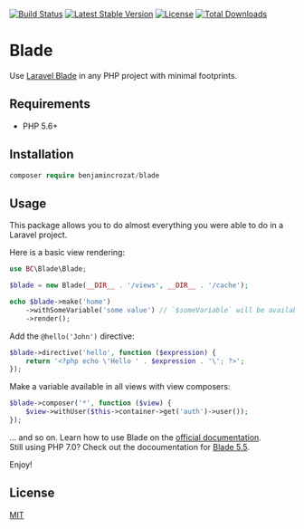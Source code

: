 [![Build Status](https://travis-ci.org/benjamincrozat/blade.svg?branch=master)](https://travis-ci.org/benjamincrozat/blade)
[![Latest Stable Version](https://poser.pugx.org/benjamincrozat/blade/v/stable)](https://packagist.org/packages/benjamincrozat/blade)
[![License](https://poser.pugx.org/benjamincrozat/blade/license)](https://packagist.org/packages/benjamincrozat/blade)
[![Total Downloads](https://poser.pugx.org/benjamincrozat/blade/downloads)](https://packagist.org/packages/benjamincrozat/blade)

# Blade

Use [Laravel Blade](https://laravel.com/docs/blade) in any PHP project with minimal footprints.

## Requirements

- PHP 5.6+

## Installation

```php
composer require benjamincrozat/blade
```

## Usage

This package allows you to do almost everything you were able to do in a Laravel project.

Here is a basic view rendering:

```php
use BC\Blade\Blade;

$blade = new Blade(__DIR__ . '/views', __DIR__ . '/cache');

echo $blade->make('home')
    ->withSomeVariable('some value') // `$someVariable` will be available in your Blade file.
    ->render();
```

Add the `@hello('John')` directive:

```php
$blade->directive('hello', function ($expression) {
    return '<?php echo \'Hello ' . $expression . '\'; ?>';
});
```

Make a variable available in all views with view composers:

```php
$blade->composer('*', function ($view) {
    $view->withUser($this->container->get('auth')->user());
});
```

... and so on. Learn how to use Blade on the [official documentation](https://laravel.com/docs/blade).  
Still using PHP 7.0? Check out the docoumentation for [Blade 5.5](https://laravel.com/docs/5.5/blade).

Enjoy!

## License

[MIT](http://opensource.org/licenses/MIT)
